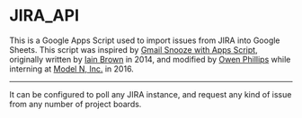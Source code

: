 # JIRA_API
This is a Google Apps Script used to import issues from JIRA into Google Sheets. This script was inspired by [Gmail Snooze with Apps Script](http://gmailblog.blogspot.co.nz/2011/07/gmail-snooze-with-apps-script.html), originally written by 
[Iain Brown](http://www.littlebluemonkey.com/blog/automatically-import-jira-backlog-into-google-spreadsheet) in 2014, and modified by [Owen Phillips](https://github.com/ophilli/) while interning at [Model N, Inc.](http://www.modeln.com) in 2016.

________

It can be configured to poll any JIRA instance, and request any kind of issue from any number of project boards.
